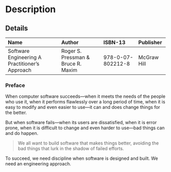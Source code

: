 # Description

## Details

| Name                                           | Author                             | ISBN-13           | Publisher   |
| :--------------------------------------------- | :--------------------------------- | :---------------- | :---------- |
| Software Engineering A Practitioner’s Approach | Roger S. Pressman & Bruce R. Maxim | 978-0-07-802212-8 | McGraw Hill |

### Preface

When computer software succeeds—when it meets the needs of the people who use it, when it performs flawlessly over a long period of time, when it is easy to modify and even easier to use—it can and does change things for the better.

But when software fails—when its users are dissatisfied, when it is error prone, when it is difficult to change and even harder to use—bad things can and do happen.

> We all want to build software that makes things better, avoiding the bad things that lurk in the shadow of failed efforts.

To succeed, we need discipline when software is designed and built. We need an engineering approach.
